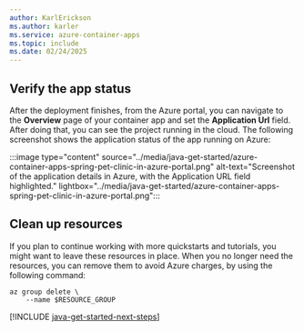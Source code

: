 ```yaml
---
author: KarlErickson
ms.author: karler
ms.service: azure-container-apps
ms.topic: include
ms.date: 02/24/2025
---
```


## Verify the app status

After the deployment finishes, from the Azure portal, you can navigate to the **Overview** page of your container app and set the **Application Url** field. After doing that, you can see the project running in the cloud. The following screenshot shows the application status of the app running on Azure:

:::image type="content" source="../media/java-get-started/azure-container-apps-spring-pet-clinic-in-azure-portal.png" alt-text="Screenshot of the application details in Azure, with the Application URL field highlighted." lightbox="../media/java-get-started/azure-container-apps-spring-pet-clinic-in-azure-portal.png":::

## Clean up resources

If you plan to continue working with more quickstarts and tutorials, you might want to leave these resources in place. When you no longer need the resources, you can remove them to avoid Azure charges, by using the following command:

```azurecli
az group delete \
    --name $RESOURCE_GROUP
```

[!INCLUDE [java-get-started-next-steps](java-get-started-next-steps.md)]